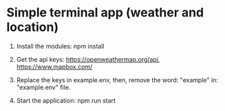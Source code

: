 # Simple terminal app (weather and location)

1. Install the modules: npm install

2. Get the api keys: https://openweathermap.org/api, https://www.mapbox.com/

3. Replace the keys in example.env, then, remove 
the word: "example" in: "example.env" file.

4. Start the application: npm run start